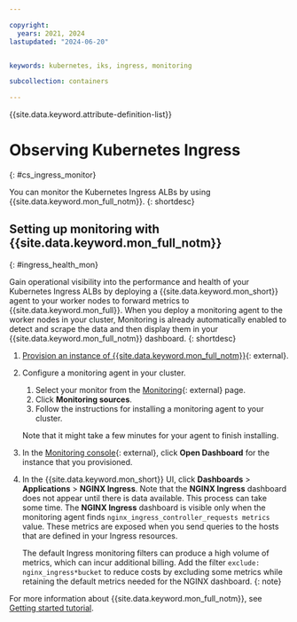 ```yaml
---

copyright:
  years: 2021, 2024
lastupdated: "2024-06-20"


keywords: kubernetes, iks, ingress, monitoring

subcollection: containers

---
```


{{site.data.keyword.attribute-definition-list}}





# Observing Kubernetes Ingress
{: #cs_ingress_monitor}

You can monitor the Kubernetes Ingress ALBs by using {{site.data.keyword.mon_full_notm}}. 
{: shortdesc}


## Setting up monitoring with {{site.data.keyword.mon_full_notm}}
{: #ingress_health_mon}

Gain operational visibility into the performance and health of your Kubernetes Ingress ALBs by deploying a {{site.data.keyword.mon_short}} agent to your worker nodes to forward metrics to {{site.data.keyword.mon_full}}. When you deploy a monitoring agent to the worker nodes in your cluster, Monitoring is already automatically enabled to detect and scrape the data  and then display them in your {{site.data.keyword.mon_full_notm}} dashboard.
{: shortdesc}

1. [Provision an instance of {{site.data.keyword.mon_full_notm}}](https://cloud.ibm.com/observe/monitoring/create){: external}.

2. Configure a monitoring agent in your cluster.

    1. Select your monitor from the [Monitoring](https://cloud.ibm.com/observe/monitoring){: external} page.
    2. Click **Monitoring sources**.
    3. Follow the instructions for installing a monitoring agent to your cluster.
    
    Note that it might take a few minutes for your agent to finish installing.

3. In the [Monitoring console](https://cloud.ibm.com/observe/monitoring){: external}, click **Open Dashboard** for the instance that you provisioned.

4. In the {{site.data.keyword.mon_short}} UI, click **Dashboards** > **Applications** > **NGINX Ingress**. Note that the **NGINX Ingress** dashboard does not appear until there is data available. This process can take some time. The **NGINX Ingress** dashboard is visible only when the monitoring agent finds `nginx_ingress_controller_requests metrics` value. These metrics are exposed when you send queries to the hosts that are defined in your Ingress resources.
    
    The default Ingress monitoring filters can produce a high volume of metrics, which can incur additional billing. Add the filter `exclude: nginx_ingress*bucket` to reduce costs by excluding some metrics while retaining the default metrics needed for the NGINX dashboard.
    {: note}

For more information about {{site.data.keyword.mon_full_notm}}, see [Getting started tutorial](/docs/monitoring?topic=monitoring-getting-started).


